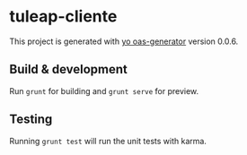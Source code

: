 # tuleap-cliente

This project is generated with [yo oas-generator](https://github.com/fabianLeon/oas)
version 0.0.6.

## Build & development

Run `grunt` for building and `grunt serve` for preview.

## Testing

Running `grunt test` will run the unit tests with karma.
